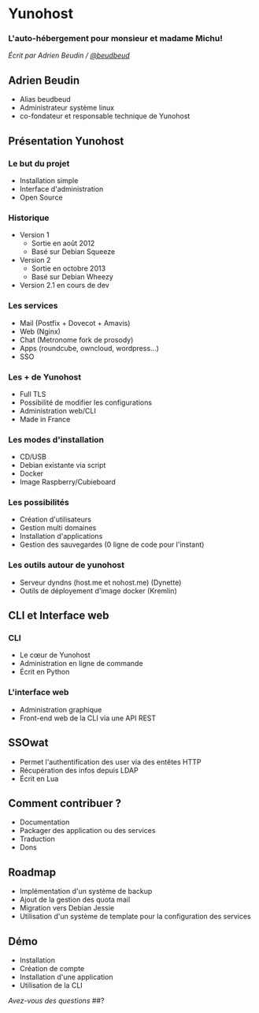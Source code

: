 # Yunohost



### L'auto-hébergement pour monsieur et madame  Michu!
_Écrit par Adrien Beudin / [@beudbeud](http://twitter.com/beudbeud)_



## Adrien Beudin
* Alias beudbeud
* Administrateur système linux
* co-fondateur et responsable technique de Yunohost


## Présentation Yunohost


### Le but du projet
* Installation simple
* Interface d'administration
* Open Source



### Historique
* Version 1 
     * Sortie en août 2012
     * Basé sur Debian Squeeze
* Version 2    
     * Sortie en octobre 2013
     * Basé sur Debian Wheezy
* Version 2.1 en cours de dev



### Les services
* Mail (Postfix + Dovecot + Amavis)
* Web (Nginx)
* Chat (Metronome fork de prosody)
* Apps (roundcube, owncloud, wordpress...)
* SSO 



### Les + de Yunohost
* Full TLS
* Possibilité de modifier les configurations
* Administration web/CLI
* Made in France



### Les modes d'installation
* CD/USB
* Debian existante via script
* Docker
* Image Raspberry/Cubieboard



### Les possibilités
* Création d'utilisateurs
* Gestion multi domaines
* Installation d'applications
* Gestion des sauvegardes (0 ligne de code pour l'instant)



### Les outils autour de yunohost
* Serveur dyndns (host.me et nohost.me) (Dynette)
* Outils de déployement d'image docker (Kremlin)



## CLI et Interface web



### CLI
* Le cœur de Yunohost
* Administration en ligne de commande
* Écrit en Python



### L'interface web
* Administration graphique
* Front-end web de la CLI via une API REST



## SSOwat
* Permet l'authentification des user via des entêtes HTTP
* Récupération des infos depuis LDAP
* Écrit en Lua



## Comment contribuer ?
* Documentation
* Packager des application ou des services
* Traduction
* Dons



## Roadmap
* Implémentation d'un système de backup
* Ajout de la gestion des quota mail
* Migration vers Debian Jessie
* Utilisation d'un système de template pour la configuration des services



## Démo
* Installation
* Création de compte
* Installation d'une application
* Utilisation de la CLI



_Avez-vous des questions_
##?
